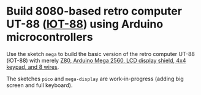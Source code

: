 # Build 8080-based retro computer UT-88 ([ЮТ-88](https://jtdigest.narod.ru/kollection/ut88/ut88.htm)) using Arduino microcontrollers

Use the sketch `mega` to build the basic version of the retro computer UT-88 (ЮТ-88) with merely [Z80, Arduino Mega 2560, LCD display shield, 4x4 keypad, and 8 wires](https://www.hackster.io/a7v/building-retro-computer-ut-88-with-z80-and-arduino-mega-2560-3a96dd).

The sketches `pico` and `mega-display` are work-in-progress (adding big screen and full keyboard).
